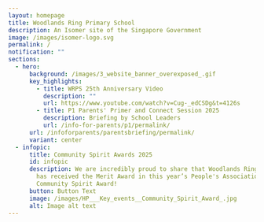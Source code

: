 ```yaml
---
layout: homepage
title: Woodlands Ring Primary School
description: An Isomer site of the Singapore Government
image: /images/isomer-logo.svg
permalink: /
notification: ""
sections:
  - hero:
      background: /images/3_website_banner_overexposed_.gif
      key_highlights:
        - title: WRPS 25th Anniversary Video
          description: ""
          url: https://www.youtube.com/watch?v=Cug-_edCSDg&t=4126s
        - title: P1 Parents' Primer and Connect Session 2025
          description: Briefing by School Leaders
          url: /info-for-parents/p1/permalink/
      url: /infoforparents/parentsbriefing/permalink/
      variant: center
  - infopic:
      title: Community Spirit Awards 2025
      id: infopic
      description: We are incredibly proud to share that Woodlands Ring Primary School
        has received the Merit Award in this year’s People's Association
        Community Spirit Award!
      button: Button Text
      image: /images/HP___Key_events__Community_Spirit_Award_.jpg
      alt: Image alt text
---
```

